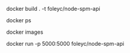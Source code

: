 docker build . -t foleyc/node-spm-api

docker ps

docker images

docker run -p 5000:5000 foleyc/node-spm-api
